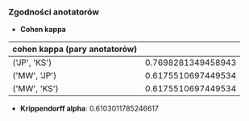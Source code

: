 ### Zgodności anotatorów

* **Cohen kappa**

| **cohen kappa** (pary anotatorów) |                    |
|-----------------------------------|--------------------|
| ('JP', 'KS')                      | 0.7698281349458943 |
| ('MW', 'JP')                      | 0.6175510697449534 |
| ('MW', 'KS')                      | 0.6175510697449534 |


* **Krippendorff alpha**: 0.6103011785246617


